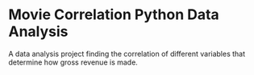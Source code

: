 # Movie Correlation Python Data Analysis

A data analysis project finding the correlation of different variables that determine how gross revenue is made.

